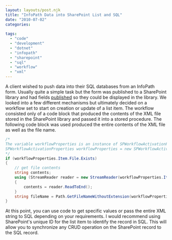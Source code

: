 ```yaml
---
layout: layouts/post.njk
title: "InfoPath Data into SharePoint List and SQL"
date: "2010-07-02"
categories: 
  
tags: 
  - "code"
  - "development"
  - "dotnet"
  - "infopath"
  - "sharepoint"
  - "sql"
  - "workflow"
  - "xml"
---
```


A client wished to push data into their SQL databases from an InfoPath form. Usually quite a simple task but the form was published to a SharePoint library and had fields [published](http://blog.ksenthil.net/archive/2009/07/25/promoting-properties-e28093-expose-infopath-fields-as-site-columns.aspx "Publish InfoPath fields to expose them to SharePoint") so they could be displayed in the library. We looked into a few different mechanisms but ultimately decided on a workflow set to start on creation or update of a list item. The workflow consisted only of a code block that produced the contents of the XML file stored in the SharePoint library and passed it into a stored procedure. The following code block was used produced the entire contents of the XML file as well as the file name.

``` csharp
/*
The variable workflowProperties is an instance of SPWorkflowActivationProperties:
SPWorkflowActivationProperties workflowProperties = new SPWorkflowActivationProperties();
*/
if (workflowProperties.Item.File.Exists)
{
    // get file contents
    string contents;
    using (StreamReader reader = new StreamReader(workflowProperties.Item.File.OpenBinaryStream()))
    {
        contents = reader.ReadToEnd();
    }
    string fileName = Path.GetFileNameWithoutExtension(workflowProperties.Item.File.Name);
}
```

At this point, you can use code to get specific values or pass the entire XML string to SQL depending on your requirements. I would recommend using SharePoint's unique ID for the list item to identify the record in SQL. This will allow you to synchronize any CRUD operation on the SharePoint record to the SQL record.
